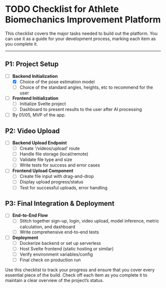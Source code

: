 # TODO Checklist for Athlete Biomechanics Improvement Platform

This checklist covers the major tasks needed to build out the platform. You can use it as a guide for your development process, marking each item as you complete it.

---

## P1: Project Setup

- [ ] **Backend Initialization**  
  - [x] Choice of the pose estimation model
  - [ ] Choice of the standard angles, heights, etc to recommend for the user

- [ ] **Frontend Initialization**  
  - [ ] Initialize Svelte project
  - [ ] Dashboard to present results to the user after AI processing

- [ ] By 01/05, MVP of the app.

## P2: Video Upload

- [ ] **Backend Upload Endpoint**  
  - [ ] Create '/videos/upload' route  
  - [ ] Handle file storage (local/remote)  
  - [ ] Validate file type and size  
  - [ ] Write tests for success and error cases

- [ ] **Frontend Upload Component**  
  - [ ] Create file input with drag-and-drop  
  - [ ] Display upload progress/status  
  - [ ] Test for successful uploads, error handling

## P3: Final Integration & Deployment

- [ ] **End-to-End Flow**  
  - [ ] Stitch together sign-up, login, video upload, model inference, metric calculation, and dashboard  
  - [ ] Write comprehensive end-to-end tests

- [ ] **Deployment**  
  - [ ] Dockerize backend or set up serverless  
  - [ ] Host Svelte frontend (static hosting or similar)  
  - [ ] Verify environment variables/config  
  - [ ] Final check on production run

Use this checklist to track your progress and ensure that you cover every essential piece of the build. Check off each item as you complete it to maintain a clear overview of the project’s status.
